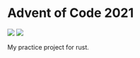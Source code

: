 # Advent of Code 2021
![](https://img.shields.io/badge/stars%20⭐-28-yellow)
![](https://img.shields.io/badge/days%20completed-14-red)

My practice project for rust.

